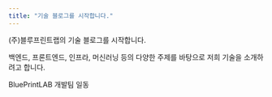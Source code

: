 ```yaml
---
title: "기술 블로그를 시작합니다."
---
```


(주)블루프린트랩의 기술 블로그를 시작합니다.

백엔드, 프론트엔드, 인프라, 머신러닝 등의 다양한 주제를 바탕으로 저희 기술을 소개하려고 합니다.


BluePrintLAB 개발팀 일동


